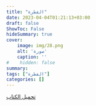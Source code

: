 ```yaml
---
title: "الفطرة"
date: 2023-04-04T01:21:13+03:00
draft: false
ShowToc: False
hideSummary: true
cover:
    image: img/28.png
    alt: 'صورة'
    caption: ''
#    hidden: false
summary: 
tags: ["الفطرة"]
categories: []
---
```

[تحميل الكتاب](./../../books/28.pdf)

